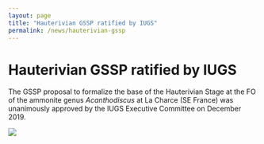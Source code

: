 ```yaml
---
layout: page
title: "Hauterivian GSSP ratified by IUGS"
permalink: /news/hauterivian-gssp
---
```

# Hauterivian GSSP ratified by IUGS

The GSSP proposal to formalize the base of the Hauterivian Stage at the FO of the ammonite genus _Acanthodiscus_ at La Charce (SE France) was unanimously approved by the IUGS Executive Committee on December 2019.

![](https://stratigraphy.org/subcommission-cretaceous/images/IUGS-ratification-to-ICS_Cretaceous-765x1024.jpg)

